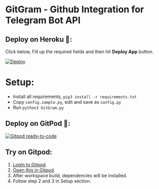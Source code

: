 # GitGram - Github Integration for Telegram Bot API


## Deploy on Heroku 🚀:

Click below, Fill up the required fields and then hit **Deploy App** button.

[![Deploy](https://www.herokucdn.com/deploy/button.svg)](https://heroku.com/deploy?template=https://github.com/AnonymousBoy1025/GitGram)


# Setup:
- Install all requirements, `pip3 install -r requirements.txt`
- Copy `config.sample.py`, edit and save as `config.py`
- Run `python3 GitGram.py`



## Deploy on GitPod 🚀:

[![Gitpod ready-to-code](https://img.shields.io/badge/Gitpod-ready--to--code-blue?logo=gitpod)](https://gitpod.io/#https://github.com/AnonymousBoy1025/GitGram)


## Try on Gitpod:
1. [Login to Gitpod](https://gitpod.io/login).
2. [Open this in Gitpod](https://gitpod.io/#github.com/AnonymousBoy1025/GitGram).
3. After workspace build, dependencies will be installed.
4. Follow step 2 and 3 in Setup section.
